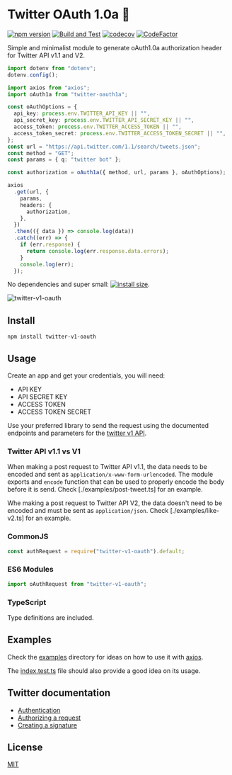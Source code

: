 # Twitter OAuth 1.0a 🔑

[![npm version](https://badge.fury.io/js/twitter-v1-oauth.svg)](https://www.npmjs.com/package/twitter-v1-oauth)
[![Build and Test](https://github.com/MauricioRobayo/twitter-v1-oauth/actions/workflows/main.yml/badge.svg)](https://github.com/MauricioRobayo/twitter-v1-oauth/actions/workflows/main.yml)
[![codecov](https://codecov.io/gh/MauricioRobayo/twitter-v1-oauth/branch/main/graph/badge.svg?token=M2SaEIeOtO)](https://codecov.io/gh/MauricioRobayo/twitter-v1-oauth)
[![CodeFactor](https://www.codefactor.io/repository/github/mauriciorobayo/twitter-v1-oauth/badge)](https://www.codefactor.io/repository/github/mauriciorobayo/twitter-v1-oauth)

Simple and minimalist module to generate oAuth1.0a authorization header for Twitter API v1.1 and V2.

```typescript
import dotenv from "dotenv";
dotenv.config();

import axios from "axios";
import oAuth1a from "twitter-oauth1a";

const oAuthOptions = {
  api_key: process.env.TWITTER_API_KEY || "",
  api_secret_key: process.env.TWITTER_API_SECRET_KEY || "",
  access_token: process.env.TWITTER_ACCESS_TOKEN || "",
  access_token_secret: process.env.TWITTER_ACCESS_TOKEN_SECRET || "",
};
const url = "https://api.twitter.com/1.1/search/tweets.json";
const method = "GET";
const params = { q: "twitter bot" };

const authorization = oAuth1a({ method, url, params }, oAuthOptions);

axios
  .get(url, {
    params,
    headers: {
      authorization,
    },
  })
  .then(({ data }) => console.log(data))
  .catch((err) => {
    if (err.response) {
      return console.log(err.response.data.errors);
    }
    console.log(err);
  });
```

No dependencies and super small: [![install size](https://packagephobia.now.sh/badge?p=twitter-v1-oauth)](https://packagephobia.now.sh/result?p=twitter-v1-oauth).

![twitter-v1-oauth](https://media.giphy.com/media/km2mais9qzYI/giphy.gif)

## Install

```shell
npm install twitter-v1-oauth
```

## Usage

Create an app and get your credentials, you will need:

- API KEY
- API SECRET KEY
- ACCESS TOKEN
- ACCESS TOKEN SECRET

Use your preferred library to send the request using the documented endpoints and parameters for the [twitter v1 API](https://developer.twitter.com/en/docs/basics/getting-started).

### Twitter API v1.1 vs V1

When making a post request to Twitter API v1.1, the data needs to be encoded and sent as `application/x-www-form-urlencoded`. The module exports and `encode` function that can be used to properly encode the body before it is send. Check [./examples/post-tweet.ts] for an example.

Whe making a post request to Twitter API V2, the data doesn't need to be encoded and must be sent as `application/json`. Check [./examples/like-v2.ts] for an example.

### CommonJS

```js
const authRequest = require("twitter-v1-oauth").default;
```

### ES6 Modules

```js
import oAuthRequest from "twitter-v1-oauth";
```

### TypeScript

Type definitions are included.

## Examples

Check the [examples](./examples) directory for ideas on how to use it with [axios](https://github.com/axios/axios).

The [index.test.ts](./src/index.test.ts) file should also provide a good idea on its usage.

## Twitter documentation

- [Authentication](https://developer.twitter.com/en/docs/basics/authentication/overview/oauth)
- [Authorizing a request](https://developer.twitter.com/en/docs/basics/authentication/guides/authorizing-a-request.html)
- [Creating a signature](https://developer.twitter.com/en/docs/basics/authentication/guides/authorizing-a-request.html)

## License

[MIT](./LICENSE)
